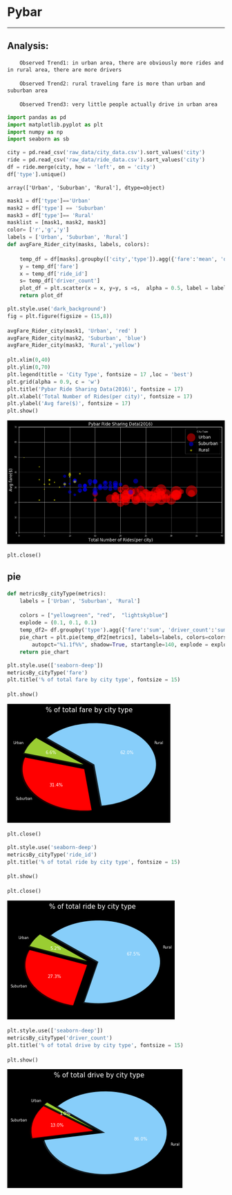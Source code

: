 
# Pybar

------------------------------------------------------------------------------------

## Analysis:

        Observed Trend1: in urban area, there are obviously more rides and in rural area, there are more drivers
        
        Observed Trend2: rural traveling fare is more than urban and suburban area
            
        Observed Trend3: very little people actually drive in urban area


```python
import pandas as pd
import matplotlib.pyplot as plt
import numpy as np
import seaborn as sb
```


```python
city = pd.read_csv('raw_data/city_data.csv').sort_values('city')
ride = pd.read_csv('raw_data/ride_data.csv').sort_values('city')
df = ride.merge(city, how = 'left', on = 'city')
df['type'].unique()

```




    array(['Urban', 'Suburban', 'Rural'], dtype=object)




```python
mask1 = df['type']=='Urban'
mask2 = df['type'] == 'Suburban'
mask3 = df['type']== 'Rural'
masklist = [mask1, mask2, mask3]
color= ['r','g','y']
labels = ['Urban', 'Suburban', 'Rural']
def avgFare_Rider_city(masks, labels, colors):
    
    temp_df = df[masks].groupby(['city','type']).agg({'fare':'mean', 'driver_count':'sum', 'ride_id':'count'})
    y = temp_df['fare']
    x = temp_df['ride_id']
    s= temp_df['driver_count']
    plot_df = plt.scatter(x = x, y=y, s =s,  alpha = 0.5, label = labels, c = colors)     
    return plot_df


```


```python
plt.style.use('dark_background')
fig = plt.figure(figsize = (15,8))

avgFare_Rider_city(mask1, 'Urban', 'red' )
avgFare_Rider_city(mask2, 'Suburban', 'blue')
avgFare_Rider_city(mask3, 'Rural','yellow')

plt.xlim(0,40)
plt.ylim(0,70)
plt.legend(title = 'City Type', fontsize = 17 ,loc = 'best')
plt.grid(alpha = 0.9, c = 'w')
plt.title('Pybar Ride Sharing Data(2016)', fontsize = 17)
plt.xlabel('Total Number of Rides(per city)', fontsize = 17)
plt.ylabel('Avg fare($)', fontsize = 17)
plt.show()

```


![png](output_4_0.png)



```python
plt.close()
```

## pie


```python
def metricsBy_cityType(metrics):
    labels = ['Urban', 'Suburban', 'Rural']
    
    colors = ["yellowgreen", "red",  "lightskyblue"]
    explode = (0.1, 0.1, 0.1)
    temp_df2= df.groupby('type').agg({'fare':'sum', 'driver_count':'sum', 'ride_id':'count'})
    pie_chart = plt.pie(temp_df2[metrics], labels=labels, colors=colors,
        autopct="%1.1f%%", shadow=True, startangle=140, explode = explode )
    return pie_chart
```


```python
plt.style.use(['seaborn-deep'])
metricsBy_cityType('fare')
plt.title('% of total fare by city type', fontsize = 15)

plt.show()

```


![png](output_8_0.png)



```python
plt.close()
```


```python
plt.style.use('seaborn-deep')
metricsBy_cityType('ride_id')
plt.title('% of total ride by city type', fontsize = 15)

plt.show()

plt.close()
```


![png](output_10_0.png)



```python
plt.style.use(['seaborn-deep'])
metricsBy_cityType('driver_count')
plt.title('% of total drive by city type', fontsize = 15)

plt.show()


```


![png](output_11_0.png)

